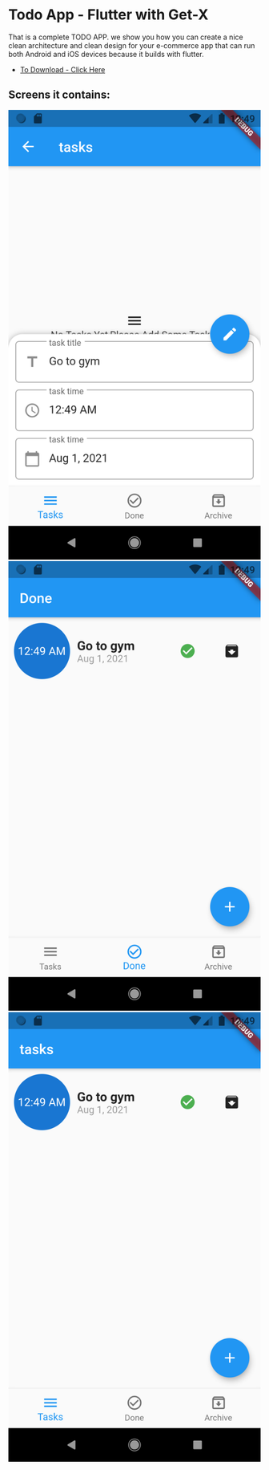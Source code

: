 # Todo App - Flutter with Get-X

That is a complete TODO APP.
we show you how you can create a nice
clean architecture and clean design for your e-commerce app that can
run both Android and iOS devices because it builds with flutter.

- [To Download - Click Here](https://www.mediafire.com/file/bb2nso8lgammk1w/app-release.apk/file)
## Screens it contains:

![Preview](1.png)
![Preview](2.png)
![Preview](3.png)